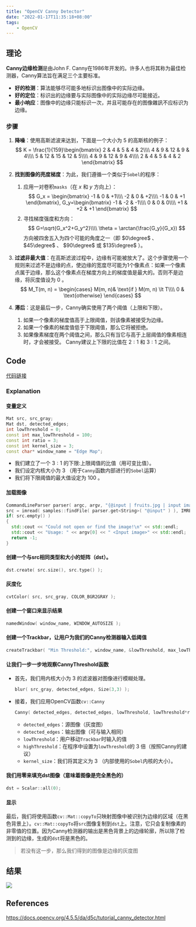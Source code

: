 ```yaml
---
title: "OpenCV Canny Detector"
date: "2022-01-17T11:35:18+08:00"
tags:
    - OpenCV
---
```


## 理论

**Canny边缘检测**是由John F. Canny在1986年开发的。许多人也将其称为最佳检测器，Canny算法旨在满足三个主要标准。

- **好的检测**：算法能够尽可能多地标识出图像中的实际边缘。
- **好的定位**：标识出的边缘要与实际图像中的实际边缘尽可能接近。
- **最小响应**：图像中的边缘只能标识一次，并且可能存在的图像雜訊不应标识为边缘。

### 步骤

1. **降噪**：使用高斯滤波来达到，下面是一个大小为 $5$ 的高斯核的例子：
$$
K = \frac{1}{159}\begin{bmatrix}
2 & 4 & 5 & 4 & 2\\\\
4 & 9 & 12 & 9 & 4\\\\
5 & 12 & 15 & 12 & 5\\\\
4 & 9 & 12 & 9 & 4\\\\
2 & 4 & 5 & 4 & 2
\end{bmatrix}
$$

2. **找到图像的亮度梯度**：为此，我们遵循一个类似于`Sobel`的程序：
    1. 应用一对卷积`masks`（在 $x$ 和 $y$ 方向上）：
    $$
    G_x = \begin{bmatrix}
    -1 & 0 & +1\\\\
    -2 & 0 & +2\\\\
    -1 & 0 & +1
    \end{bmatrix}, G_y=\begin{bmatrix}
    -1 & -2 & -1\\\\
    0 & 0 & 0\\\\
    +1 & +2 & +1
    \end{bmatrix}
    $$
    2. 寻找梯度强度和方向：
    $$
    G=\sqrt{G_x^2+G_y^2}\\\\
    \theta = \arctan(\frac{G_y}{G_x})
    $$
    方向被四舍五入为四个可能的角度之一（即 $0\degree$ 、 $45\degree$  、 $90\degree$ 或 $135\degree$ ）。

3. **过滤非最大值**：在高斯滤波过程中，边缘有可能被放大了。这个步骤使用一个规则来过滤不是边缘的点，使边缘的宽度尽可能为1个像素点：如果一个像素点属于边缘，那么这个像素点在梯度方向上的梯度值是最大的。否则不是边缘，将灰度值设为 $0$ 。
$$
M_T(m, n) = \begin{cases}
M(m, n)& \text{if } M(m, n) \lt T\\\\
0 & \text{otherwise}
\end{cases}
$$

4. **滞后**：这是最后一步，Canny确实使用了两个阈值（上限和下限）。
    1. 如果一个像素的梯度值高于上限阈值，则该像素被接受为边缘。
    2. 如果一个像素的梯度值低于下限阈值，那么它将被拒绝。
    3. 如果像素梯度在两个阈值之间，那么只有当它与高于上层阈值的像素相连时，才会被接受。
    Canny建议上下限的比值在 $2:1$ 和 $3:1$ 之间。

## Code

[代码链接](https://github.com/fffzlfk/opencv_learning/blob/main/src/transformations/canny.cpp)

### Explanation

#### 变量定义

```cpp
Mat src, src_gray;
Mat dst, detected_edges;
int lowThreshold = 0;
const int max_lowThreshold = 100;
const int ratio = 3;
const int kernel_size = 3;
const char* window_name = "Edge Map";
```

- 我们建立了一个 $3:1$ 的下限:上限阈值的比值（用可变比值）。
- 我们设定内核大小为 $3$ （用于`Canny`函数内部进行的`Sobel`运算）
- 我们将下限阈值的最大值设定为 $100$ 。

#### 加载图像

```cpp
CommandLineParser parser( argc, argv, "{@input | fruits.jpg | input image}" );
src = imread( samples::findFile( parser.get<String>( "@input" ) ), IMREAD_COLOR ); // Load an image
if( src.empty() )
{
  std::cout << "Could not open or find the image!\n" << std::endl;
  std::cout << "Usage: " << argv[0] << " <Input image>" << std::endl;
  return -1;
}
```

#### 创建一个与src相同类型和大小的矩阵（dst）。

```cpp
dst.create( src.size(), src.type() );
```

#### 灰度化

```cpp
cvtColor( src, src_gray, COLOR_BGR2GRAY );
```

#### 创建一个窗口来显示结果

```cpp
namedWindow( window_name, WINDOW_AUTOSIZE );
```

#### 创建一个Trackbar，让用户为我们的Canny检测器输入低阈值

```cpp
createTrackbar( "Min Threshold:", window_name, &lowThreshold, max_lowThreshold, CannyThreshold );
```

#### 让我们一步一步地观察CannyThreshold函数

- 首先，我们用内核大小为 $3$ 的滤波器对图像进行模糊处理。

    ```cpp
    blur( src_gray, detected_edges, Size(3,3) );
    ```

- 接着，我们应用OpenCV函数`cv::Canny`

    ```cpp
    Canny( detected_edges, detected_edges, lowThreshold, lowThreshold*ratio, kernel_size );
    ```
    - `detected_edges`：源图像（灰度图）
    - `detected_edges`：输出图像（可与输入相同）
    - `lowThreshold`：用户移动`Trackbar`时输入的值
    - `highThreshold`：在程序中设置为`lowThreshold`的 $3$ 倍（按照Canny的建议）
    - `kernel_size`：我们将其定义为 $3$ （内部使用的`Sobel`内核的大小）。

#### 我们用零来填充dst图像（意味着图像是完全黑色的）

```cpp
dst = Scalar::all(0);
```

#### 显示

最后，我们将使用函数`cv::Mat::copyTo`只映射图像中被识别为边缘的区域（在黑色背景上）。`cv::Mat::copyTo`将`src`图像复制到`dst`上。注意，它只会复制像素的非零值的位置。因为Canny检测器的输出是黑色背景上的边缘轮廓，所以除了检测到的边缘，生成的`dst`将是黑色的。
>若没有这一步，那么我们得到的图像是边缘的灰度图

## 结果

![](https://i.imgur.com/4M66qk0.png)

## References

<https://docs.opencv.org/4.5.5/da/d5c/tutorial_canny_detector.html>
